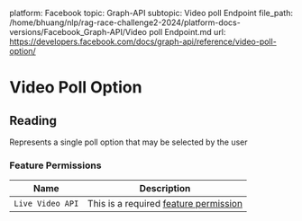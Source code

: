 platform: Facebook
topic: Graph-API
subtopic: Video poll Endpoint
file_path: /home/bhuang/nlp/rag-race-challenge2-2024/platform-docs-versions/Facebook_Graph-API/Video poll Endpoint.md
url: https://developers.facebook.com/docs/graph-api/reference/video-poll-option/

# Video Poll Option

## Reading

Represents a single poll option that may be selected by the user

### Feature Permissions

| Name | Description |
| --- | --- |
| `Live Video API` | This is a required [feature permission](https://developers.facebook.com/docs/apps/review/feature/) |